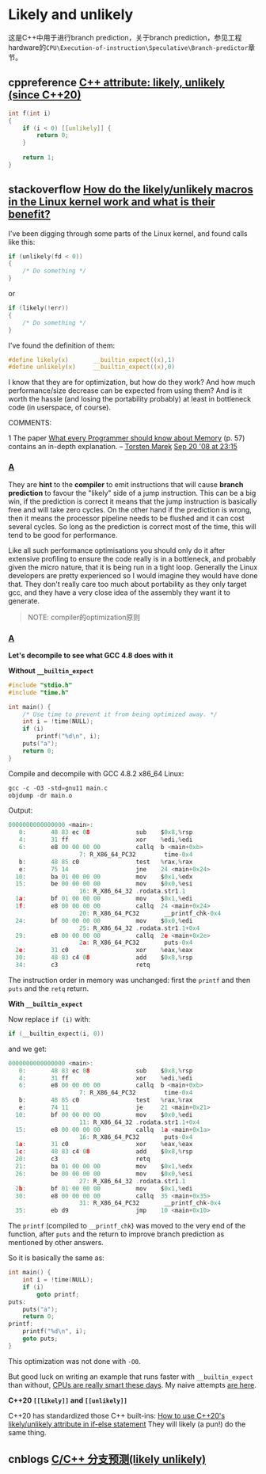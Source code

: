 # Likely and unlikely

这是C++中用于进行branch prediction，关于branch prediction，参见工程hardware的`CPU\Execution-of-instruction\Speculative\Branch-predictor`章节。

## cppreference [C++ attribute: likely, unlikely (since C++20)](https://en.cppreference.com/w/cpp/language/attributes/likely)



```C++
int f(int i)
{
    if (i < 0) [[unlikely]] {
        return 0;
    }
 
    return 1;
}
```





## stackoverflow [How do the likely/unlikely macros in the Linux kernel work and what is their benefit?](https://stackoverflow.com/questions/109710/how-do-the-likely-unlikely-macros-in-the-linux-kernel-work-and-what-is-their-ben)

I've been digging through some parts of the Linux kernel, and found calls like this:

```c
if (unlikely(fd < 0))
{
    /* Do something */
}
```

or

```c
if (likely(!err))
{
    /* Do something */
}
```

I've found the definition of them:

```c
#define likely(x)       __builtin_expect((x),1)
#define unlikely(x)     __builtin_expect((x),0)
```

I know that they are for optimization, but how do they work? And how much performance/size decrease can be expected from using them? And is it worth the hassle (and losing the portability probably) at least in bottleneck code (in userspace, of course).

COMMENTS: 

1 The paper [What every Programmer should know about Memory](http://people.redhat.com/drepper/cpumemory.pdf) (p. 57) contains an in-depth explanation. – [Torsten Marek](https://stackoverflow.com/users/9567/torsten-marek) [Sep 20 '08 at 23:15](https://stackoverflow.com/questions/109710/how-do-the-likely-unlikely-macros-in-the-linux-kernel-work-and-what-is-their-ben#comment51454254_109710)



### [A](https://stackoverflow.com/a/109721)

They are **hint** to the **compiler** to emit instructions that will cause **branch prediction** to favour the "likely" side of a jump instruction. This can be a big win, if the prediction is correct it means that the jump instruction is basically free and will take zero cycles. On the other hand if the prediction is wrong, then it means the processor pipeline needs to be flushed and it can cost several cycles. So long as the prediction is correct most of the time, this will tend to be good for performance.

Like all such performance optimisations you should only do it after extensive profiling to ensure the code really is in a bottleneck, and probably given the micro nature, that it is being run in a tight loop. Generally the Linux developers are pretty experienced so I would imagine they would have done that. They don't really care too much about portability as they only target gcc, and they have a very close idea of the assembly they want it to generate.

> NOTE: compiler的optimization原则



### [A](https://stackoverflow.com/a/31133787)

**Let's decompile to see what GCC 4.8 does with it**

**Without `__builtin_expect`**

```c
#include "stdio.h"
#include "time.h"

int main() {
    /* Use time to prevent it from being optimized away. */
    int i = !time(NULL);
    if (i)
        printf("%d\n", i);
    puts("a");
    return 0;
}
```

Compile and decompile with GCC 4.8.2 x86_64 Linux:

```c
gcc -c -O3 -std=gnu11 main.c
objdump -dr main.o
```

Output:

```c
0000000000000000 <main>:
   0:       48 83 ec 08             sub    $0x8,%rsp
   4:       31 ff                   xor    %edi,%edi
   6:       e8 00 00 00 00          callq  b <main+0xb>
                    7: R_X86_64_PC32        time-0x4
   b:       48 85 c0                test   %rax,%rax
   e:       75 14                   jne    24 <main+0x24>
  10:       ba 01 00 00 00          mov    $0x1,%edx
  15:       be 00 00 00 00          mov    $0x0,%esi
                    16: R_X86_64_32 .rodata.str1.1
  1a:       bf 01 00 00 00          mov    $0x1,%edi
  1f:       e8 00 00 00 00          callq  24 <main+0x24>
                    20: R_X86_64_PC32       __printf_chk-0x4
  24:       bf 00 00 00 00          mov    $0x0,%edi
                    25: R_X86_64_32 .rodata.str1.1+0x4
  29:       e8 00 00 00 00          callq  2e <main+0x2e>
                    2a: R_X86_64_PC32       puts-0x4
  2e:       31 c0                   xor    %eax,%eax
  30:       48 83 c4 08             add    $0x8,%rsp
  34:       c3                      retq
```

The instruction order in memory was unchanged: first the `printf` and then `puts` and the `retq` return.

**With `__builtin_expect`**

Now replace `if (i)` with:

```c
if (__builtin_expect(i, 0))
```

and we get:

```c
0000000000000000 <main>:
   0:       48 83 ec 08             sub    $0x8,%rsp
   4:       31 ff                   xor    %edi,%edi
   6:       e8 00 00 00 00          callq  b <main+0xb>
                    7: R_X86_64_PC32        time-0x4
   b:       48 85 c0                test   %rax,%rax
   e:       74 11                   je     21 <main+0x21>
  10:       bf 00 00 00 00          mov    $0x0,%edi
                    11: R_X86_64_32 .rodata.str1.1+0x4
  15:       e8 00 00 00 00          callq  1a <main+0x1a>
                    16: R_X86_64_PC32       puts-0x4
  1a:       31 c0                   xor    %eax,%eax
  1c:       48 83 c4 08             add    $0x8,%rsp
  20:       c3                      retq
  21:       ba 01 00 00 00          mov    $0x1,%edx
  26:       be 00 00 00 00          mov    $0x0,%esi
                    27: R_X86_64_32 .rodata.str1.1
  2b:       bf 01 00 00 00          mov    $0x1,%edi
  30:       e8 00 00 00 00          callq  35 <main+0x35>
                    31: R_X86_64_PC32       __printf_chk-0x4
  35:       eb d9                   jmp    10 <main+0x10>
```

The `printf` (compiled to `__printf_chk`) was moved to the very end of the function, after `puts` and the return to improve branch prediction as mentioned by other answers.

So it is basically the same as:

```c
int main() {
    int i = !time(NULL);
    if (i)
        goto printf;
puts:
    puts("a");
    return 0;
printf:
    printf("%d\n", i);
    goto puts;
}
```

This optimization was not done with `-O0`.

But good luck on writing an example that runs faster with `__builtin_expect` than without, [CPUs are really smart these days](https://stackoverflow.com/a/1851905/895245). My naive attempts [are here](https://github.com/cirosantilli/assembly-cheat/tree/ba3b76cd4530268d4c34e29c354d399c0d8552fc/compiler-generated/gcc/interactive).

**C++20 `[[likely]]` and `[[unlikely]]`**

C++20 has standardized those C++ built-ins: [How to use C++20's likely/unlikely attribute in if-else statement](https://stackoverflow.com/questions/51797959/how-to-use-c20s-likely-unlikely-attribute-in-if-else-statement) They will likely (a pun!) do the same thing.



## cnblogs [C/C++ 分支预测(likely unlikely)](https://www.cnblogs.com/xudong-bupt/p/7337240.html)